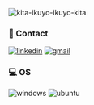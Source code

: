 <p align="Left">
  
  ![kita-ikuyo-ikuyo-kita](https://github.com/Adivaprayoga/Adivaprayoga/assets/32256496/fa910c6f-14e0-4255-8917-5a3dd416c1e0)

</p>

### 🔗 Contact
[![linkedin](https://img.shields.io/badge/LinkedIn-0077B5?style=for-the-badge&logo=linkedin&logoColor=white)](https://www.linkedin.com/in/adiva-prayoga/)
[![gmail](https://img.shields.io/badge/Gmail-D14836?style=for-the-badge&logo=gmail&logoColor=white)](mailto:prayoga.adiva@gmail.com)

### 💻 OS
![windows](https://img.shields.io/badge/Windows-0078D6?style=for-the-badge&logo=windows&logoColor=white)
![ubuntu](https://img.shields.io/badge/Ubuntu-E95420?style=for-the-badge&logo=ubuntu&logoColor=white)

